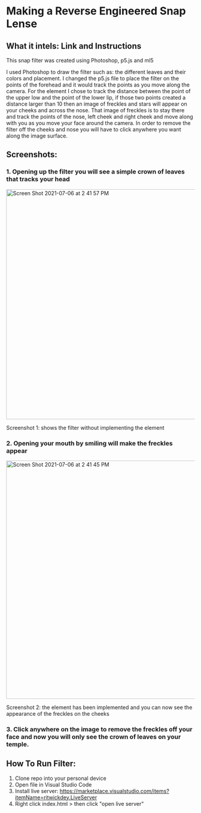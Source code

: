 
# Making a Reverse Engineered Snap Lense

## What it intels: Link and Instructions 
This snap filter was created using Photoshop, p5.js and ml5 

I used Photoshop to draw the filter such as:  the different leaves and their colors and placement.
I changed the p5.js file to place the filter on the points of the forehead and it would track the points as you move along the camera. For the element I chose to track the distance between the point of the upper low and the point of the lower lip, if those two points created a distance larger than 10 then an image of freckles and stars will appear on your cheeks and across the nose. That image of freckles is to stay there and track the points of the nose, left cheek and right cheek and move along with you as you move your face around the camera. In order to remove the filter off the cheeks and nose you will have to click anywhere you want along the image surface. 


## Screenshots: 
### 1. Opening up the filter you will see a simple crown of leaves that tracks your head 
<img width="613" alt="Screen Shot 2021-07-06 at 2 41 57 PM" src="https://user-images.githubusercontent.com/82206324/124670347-b637b000-de68-11eb-8048-890e7b50c864.png">

Screenshot 1: shows the filter without implementing the element 

### 2. Opening your mouth by smiling will make the freckles appear 

<img width="635" alt="Screen Shot 2021-07-06 at 2 41 45 PM" src="https://user-images.githubusercontent.com/82206324/124671151-ecc1fa80-de69-11eb-856f-4da97d59a4a8.png">

Screenshot 2: the element has been implemented and you can now see the appearance of the freckles on the cheeks 

### 3. Click anywhere on the image to remove the freckles off your face and now you will only see the crown of leaves on your temple. 

## How To Run Filter: 
1. Clone repo into your personal device 
2. Open file in Visual Studio Code 
3. Install live server: https://marketplace.visualstudio.com/items?itemName=ritwickdey.LiveServer
4. Right click index.html > then click "open live server" 
